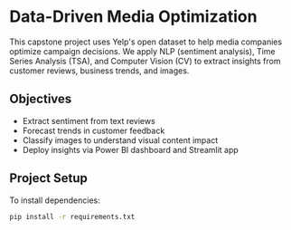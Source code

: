 # Data-Driven Media Optimization

This capstone project uses Yelp's open dataset to help media companies optimize campaign decisions. We apply NLP (sentiment analysis), Time Series Analysis (TSA), and Computer Vision (CV) to extract insights from customer reviews, business trends, and images.

## Objectives
- Extract sentiment from text reviews
- Forecast trends in customer feedback
- Classify images to understand visual content impact
- Deploy insights via Power BI dashboard and Streamlit app

## Project Setup
To install dependencies:
```bash
pip install -r requirements.txt
